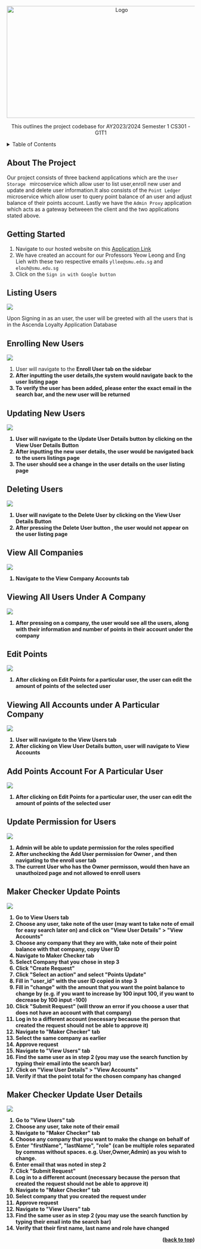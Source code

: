 <!-- PROJECT LOGO -->
<br />
<div align="center">
  <img src="images/loyalty.png" alt="Logo" width="600" height="300">

  <p align="center">
    This outlines the project codebase for AY2023/2024 Semester 1 CS301  - G1T1 
  </p>
</div>

<!-- TABLE OF CONTENTS -->
<details>
  <summary>Table of Contents</summary>
  <ol>
    <li>
      <a href="#a">About the Project</a>
    </li>
    <li>
      <a href="#getting-started">Getting Started</a>
      <ul>
        <li><a href="#listing-users">Listing Users</a></li>
        <li><a href="#enrolling-new-users">Enrolling new Users</a></li>
        <li><a href="#updating-new-users">Updating User Infromation</a></li>
        <li><a href="#deleting-users">Deleting User Infromation</a></li>
        <li><a href="#view-all-companies">View All Companies</a></li>
        <li><a href="#viewing-all-users-under-a-company">View all Users Under A Company</a></li>
        <li><a href="#edit-points">Edit Points</a></li>
        <li><a href="#viewing-all-accounts-under-a-particular-company">Viewing All Accounts Under A Particular Company</a></li>
        <li><a href="#add-points-account-for-a-particular-user">Add Points Account For A Particular User</a></li>
	      <li><a href="#update-permission-for-users">Updating Permissions for Users</a></li>
	      <li><a href="#maker-checker-update-points">Maker Checker Update Points</a></li>
	      <li><a href="#maker-checker-update-user-details">Maker Checker Update User Details</a></li>
      </ul>
    </li>

  </ol>
</details>

<!-- ABOUT THE PROJECT -->

## About The Project

Our project consists of three backend applications which are the `User Storage ` mircoservice which allow user to list user,enroll new user and update and delete user information.It also consists of the `Point Ledger` microservice which allow user to query point balance of an user and adjust balance of their points account. Lastly we have the `Admin Proxy` application which acts as a gateway betweeen the client and the two applications stated above.


	
## Getting Started

1.  Navigate to our hosted website on this [Application Link](https://api.itsag1t1.com/)
2.  We have created an account for our Professors Yeow Leong and Eng Lieh with these two respective emails `yllee@smu.edu.sg` and `elouh@smu.edu.sg`
4.  Click on the `Sign in with Google button`
## Listing Users
<div align="left">

<img src="images/listing_users.png"/>
<p>Upon Signing in as an user, the user will be greeted with all the users that is in the Ascenda Loyalty Application Database</p>
</div>

## Enrolling New Users
<div align="left">

<img src="images/enroll_user.png"/>
<ol>
	<li>User will navigate to the <b>Enroll User<b> tab on the sidebar</li>
	<li>After inputting the user details,the system would navigate back to the user listing page</li>
	<li>To verify the user has been added, please enter the exact email in the search bar, and the new user will be returned</li>
</ol>
</div>

## Updating New Users
<div align="left">

<img src="images/update_user.png"/>
<ol>
	<li>User will navigate to the <b>Update User Details button<b> by clicking on the View User Details Button</li>
	<li>After inputting the new user details, the user would be navigated back to the users listings page</li>
	<li>The user should see a change in the user details on the user listing page</li>
</ol></div>

  
## Deleting Users
<div align="left">

<img src="images/delete_user.png"/>
<ol>
	<li>User will navigate to the <b>Delete User <b> by clicking on the View User Details Button</li>
	<li>After pressing the Delete User button , the user would not appear on the user listing page</li>
	
</ol>
</div>

## View All Companies
<div align="left">
  <img src="images/companygateway.png"/>
  <ol>
    <li>Navigate to the <b>View Company Accounts</b> tab</li>
  </ol>
</div>

## Viewing All Users Under A Company
<div align="left">
  <img src="images/companyaccount.png"/>
  <ol>
    <li>After pressing on a company, the user would see all the users, along with their information and number of points in their account under the company</li>
  </ol>
</div>

## Edit Points
<div align="left">
  <img src="images/editPoints.png"/>
  <ol>
    <li>After clicking on <b>Edit Points</b> for a particular user, the user can edit the amount of points of the selected user</li>
  </ol>
</div>

## Viewing All Accounts under A Particular Company
<div align="left">
  <img src="images/viewUserPoints.png"/>
  <ol>
    <li>User will navigate to the <b>View Users</b> tab</li>
    <li>After clicking on <b>View User Details</b> button, user will navigate to <b>View Accounts</b></li>
  </ol>
</div>

## Add Points Account For A Particular User
<div align="left">
  <img src="images/addPointsAccounts.png"/>
  <ol>
    <li>After clicking on <b>Edit Points</b> for a particular user, the user can edit the amount of points of the selected user</li>
  </ol>
</div>

## Update Permission for Users
<div align="left">

<img src="images/admin_proxy.png"/>
<ol>
	<li>Admin will be able to update permission for the roles specified</li>
	<li>After unchecking the <b>Add User<b> permission for Owner , and then navigating to the enroll user tab</li>
 	<li>The current User who has the Owner permisson, would then have an unauthoized page and not allowed to enroll users</li>
	
</ol>
</div>



## Maker Checker Update Points
<div align="left">

  <img src="images/maker_checker_point.png"/>
  <ol>
    <li>Go to <b>View Users<b> tab</li>
    <li>Choose any user, take note of the user (may want to take note of email for easy search later on) and click on "View User Details" > "View Accounts"</li>
    <li>Choose any company that they are with, take note of their point balance with that company, copy User ID</li>
    <li>Navigate to <b>Maker Checker<b> tab </li>
    <li>Select Company that you chose in step 3</li>
    <li>Click "Create Request"</li>
    <li>Click "Select an action" and select "Points Update"</li>
    <li>Fill in "user_id" with the user ID copied in step 3</li>
    <li>Fill in "change" with the amount that you want the point balance to change by (e.g. if you want to increase by 100 input 100, if you want to decrease by 100 input -100)</li>
    <li>Click "Submit Request" (will throw an error if you choose a user that does not have an account with that company)</li>
    <li>Log in to a different account (necessary because the person that created the request should not be able to approve it)</li>
    <li>Navigate to "Maker Checker" tab</li>
    <li>Select the same company as earlier</li>
    <li>Approve request</li>
    <li>Navigate to "View Users" tab</li>
    <li>Find the same user as in step 2 (you may use the search function by typing their email into the search bar)</li>
    <li>Click on "View User Details" > "View Accounts"</li>
    <li>Verify if that the point total for the chosen company has changed</li>
  </ol>
</div>

## Maker Checker Update User Details
<div align="left">
  <img src="images/maker_checker_point.png"/>
  <ol>
    <li>Go to "View Users" tab</li>
    <li>Choose any user, take note of their email</li>
    <li>Navigate to "Maker Checker" tab</li>
    <li>Choose any company that you want to make the change on behalf of </li>
    <li>Enter "firstName", "lastName", "role" (can be multiple roles separated by commas without spaces. e.g. User,Owner,Admin) as you wish to change.</li>
    <li>Enter email that was noted in step 2</li>
    <li>Click "Submit Request"</li>
    <li>Log in to a different account (necessary because the person that created the request should not be able to approve it)</li>
    <li>Navigate to "Maker Checker" tab</li>
    <li>Select company that you created the request under</li>
    <li>Approve request</li>
    <li>Navigate to "View Users" tab</li>
    <li>Find the same user as in step 2 (you may use the search function by typing their email into the search bar)</li>
    <li>Verify that their first name, last name and role have changed</li>
  </ol>
</div>

<!-- ACKNOWLEDGMENTS -->



<p align="right">(<a href="#top">back to top</a>)</p>
